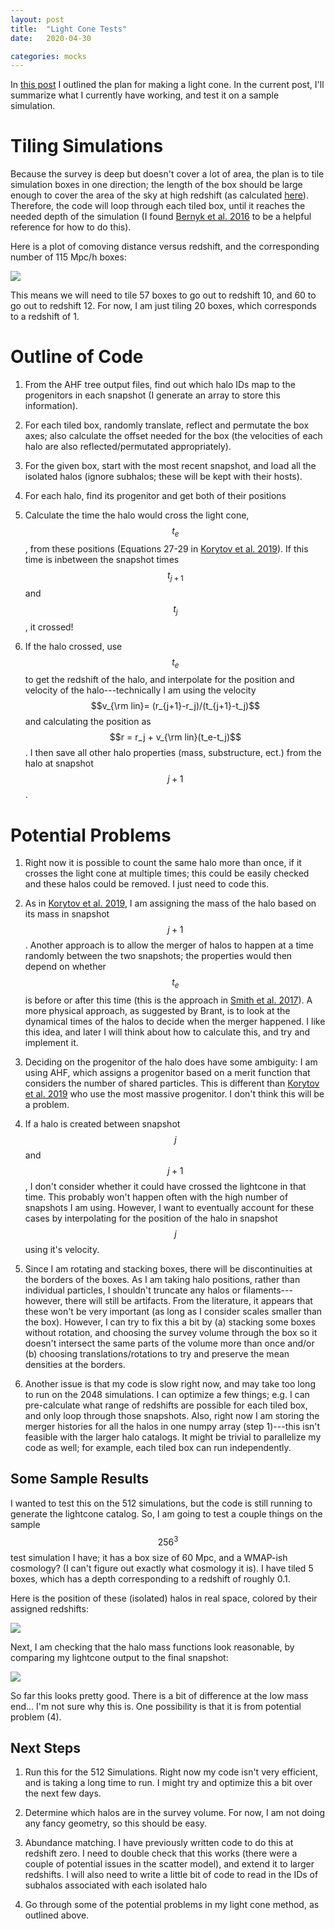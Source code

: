 ```yaml
---
layout: post
title:  "Light Cone Tests"
date:   2020-04-30

categories: mocks
---
```


In <a href="https://ndrakos.github.io/blog/mocks/Light_Cone_Overview/">this post</a> I outlined the plan for making a light cone. In the current post, I'll summarize what I currently have working, and test it on a sample simulation.



# Tiling Simulations

Because the survey is deep but doesn't cover a lot of area, the plan is to tile simulation boxes in one direction; the length of the box should be large enough to cover the area of the sky at high redshift (as calculated <a href="https://ndrakos.github.io/blog/mocks/Box_Size/">here</a>). Therefore, the code will loop through each tiled box, until it reaches the needed depth of the simulation (I found <a href="https://ui.adsabs.harvard.edu/abs/2016ApJS..223....9B/abstract">Bernyk et al. 2016</a> to be a helpful reference for how to do this).

Here is a plot of comoving distance versus redshift, and the corresponding number of 115 Mpc/h boxes:

<img src="{{ site.baseurl }}/assets/plots/20200430_ComovingDistance.png">


This means we will need to tile 57 boxes to go out to redshift 10, and 60 to go out to redshift 12. For now, I am just tiling 20 boxes, which corresponds to a redshift of 1.




# Outline of Code

1) From the AHF tree output files, find out which halo IDs map to the progenitors in each snapshot (I generate an array to store this information).

2) For each tiled box, randomly translate, reflect and permutate the box axes; also calculate the offset needed for the box (the velocities of each halo are also reflected/permutated appropriately).

3) For the given box, start with the most recent snapshot, and load all the isolated halos (ignore subhalos; these will be kept with their hosts).

4) For each halo, find its progenitor and get both of their positions

5) Calculate the time the halo would cross the light cone, $$t_e$$ , from these positions (Equations 27-29  in <a href="https://ui.adsabs.harvard.edu/abs/2019ApJS..245...26K/abstract">Korytov et al. 2019</a>). If this time is inbetween the snapshot times $$t_{j+1}$$ and $$t_j$$, it crossed!

6) If the halo crossed, use $$t_e$$ to get the redshift of the halo, and interpolate for the position and velocity of the halo---technically I am using the velocity $$v_{\rm lin}= (r_{j+1}-r_j)/(t_{j+1}-t_j)$$ and calculating the position as $$r = r_j + v_{\rm lin}(t_e-t_j)$$. I then save all other halo properties (mass, substructure, ect.) from the halo at snapshot $$j+1$$.



# Potential Problems

1) Right now it is possible to count the same halo more than once, if it crosses the light cone at multiple times; this could be easily checked and these halos could be removed. I just need to code this.

2) As in <a href="https://ui.adsabs.harvard.edu/abs/2019ApJS..245...26K/abstract">Korytov et al. 2019</a>, I am assigning the mass of the halo based on its mass in snapshot $$j+1$$. Another approach is to allow the merger of halos to happen at a time randomly between the two snapshots; the properties would then depend on whether $$t_e$$ is before or after this time (this is the approach in <a href="https://ui.adsabs.harvard.edu/abs/2017MNRAS.470.4646S/abstract">Smith et al. 2017</a>). A more physical approach, as suggested by Brant, is to look at the dynamical times of the halos to decide when the merger happened. I like this idea, and later I will think about how to calculate this, and try and implement it.

3) Deciding on the progenitor of the halo does have some ambiguity: I am using AHF, which assigns a progenitor based on a merit function that considers the number of shared particles. This is different than <a href="https://ui.adsabs.harvard.edu/abs/2019ApJS..245...26K/abstract">Korytov et al. 2019</a> who use the most massive progenitor. I don't think this will be a problem.

4) If a halo is created between snapshot $$j$$ and $$j+1$$, I don't consider whether it could have crossed the lightcone in that time. This probably won't happen often with the high number of snapshots I am using. However, I want to eventually account for these cases by interpolating for the position of the halo in snapshot $$j$$ using it's velocity.

5) Since I am rotating and stacking boxes, there will be discontinuities at the borders of the boxes. As I am taking halo positions, rather than individual particles, I shouldn't truncate any halos or filaments---however, there will still be artifacts. From the literature, it appears that these won't be very important (as long as I consider scales smaller than the box). However, I can try to fix this a bit by (a) stacking some boxes without rotation, and choosing the survey volume through the box so it doesn't intersect the same parts of the volume more than once and/or (b) choosing translations/rotations to try and preserve the mean densities at the borders.

6) Another issue is that my code is slow right now, and may take too long to run on the 2048 simulations. I can optimize a few things; e.g. I can pre-calculate what range of redshifts are possible for each tiled box, and only loop through those snapshots. Also, right now I am storing the merger histories for all the halos in one numpy array (step 1)---this isn't feasible with the larger halo catalogs. It might be trivial to parallelize my code as well; for example, each tiled box can run independently.


## Some Sample Results

I wanted to test this on the 512 simulations, but the code is still running to generate the lightcone catalog. So, I am going to test a couple things on the sample $$256^3$$ test simulation I have; it has a box size of 60 Mpc, and a WMAP-ish cosmology? (I can't figure out exactly what cosmology it is). I have tiled 5 boxes, which has a depth corresponding to a redshift of roughly 0.1.

Here is the position of these (isolated) halos in real space, colored by their assigned redshifts:


<img src="{{ site.baseurl }}/assets/plots/20200430_Lightcone_xyz.png">


Next, I am checking that the halo mass functions look reasonable, by comparing my lightcone output to the final snapshot:

<img src="{{ site.baseurl }}/assets/plots/20200430_sperglightcone_HaloMassFunction.png">


So far this looks pretty good. There is a bit of difference at the low mass end... I'm not sure why this is. One possibility is that it is from potential problem (4).

## Next Steps

1) Run this for the 512 Simulations. Right now my code isn't very efficient, and is taking a long time to run. I might try and optimize this a bit over the next few days.

2) Determine which halos are in the survey volume. For now, I am not doing any fancy geometry, so this should be easy.

3) Abundance matching. I have previously written code to do this at redshift zero. I need to double check that this works (there were a couple of potential issues in the scatter model), and extend it to larger redshifts. I will also need to write a little bit of code to read in the IDs of subhalos associated with each isolated halo

4) Go through some of the potential problems in my light cone method, as outlined above.
